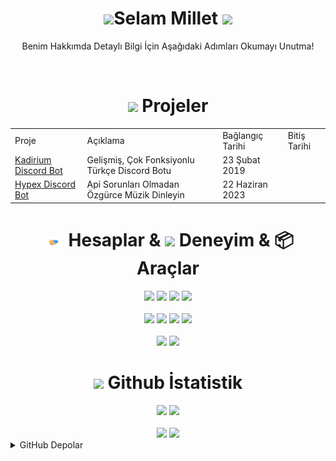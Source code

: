 <!-- 
<div align="center">
<img src= "https://user-images.githubusercontent.com/52673172/148129605-f5beb7f1-d0e7-4962-92da-059ec3eb87e9.png" width="500px">
</div>
 -->
<div align="center">
  <h1><img src="https://raw.githubusercontent.com/iampavangandhi/iampavangandhi/master/gifs/Hi.gif" width="30px">Selam Millet <img src="https://komarev.com/ghpvc/?username=KadirBeyy&label=PROFILE+VIEWS" width="90px"> </h1> 
    <p>Benim Hakkımda Detaylı Bilgi İçin Aşağıdaki Adımları Okumayı Unutma!</p>
  <br>
</div>

<!-- Yazı Presence Kısmı
<div align="right">
  <img src= "https://readme-typing-svg.herokuapp.com?color=EFFF46&background=FF000000&center=yanl%C4%B1%C5%9F&vCenter=yanl%C4%B1%C5%9F&lines=Kadirium+Developer;Web+Designer;Web+Developer;JavaScript+Developer;NodeJS+Developer" width="600px" height="150">
</div>
-->
<!-- Spotify & Discord Presence Kısmı
 <div align= "center">
    <img width="47%" src= "https://spotify-recently-played-readme.vercel.app/api?user=3ps0gb42l4ebj1s1qaofqq3iq&count=1">
    <img width="50%" src="https://lanyard-profile-readme.vercel.app/api/425656085228027904">
</div>
-->

<h1 align="center"> <img src="https://media2.giphy.com/media/QssGEmpkyEOhBCb7e1/giphy.gif?cid=ecf05e47a0n3gi1bfqntqmob8g9aid1oyj2wr3ds3mg700bl&rid=giphy.gif" width ="25"> Projeler</h1>
<table align="center">
  <tr>
    <td>Proje</td>
    <td>Açıklama</td>
    <td>Bağlangıç Tarihi</td>
    <td>Bitiş Tarihi</td>
  </tr>

  <tr>
      <td>
        <a href="https://discord.com/api/oauth2/authorize?client_id=548838888777580554&permissions=8&redirect_uri=https%3A%2F%2Fdiscord.com%2Finvite%2Fxhx7hVyV2N&response_type=code&scope=bot%20guilds.join%20applications.commands">
          Kadirium Discord Bot
        </a>
      </td>
    <td>Gelişmiş, Çok Fonksiyonlu Türkçe Discord Botu</td>
    <td>23 Şubat 2019</td>
   <td></td>
  </tr>
  
  <tr>
      <td>
        <a href="https://github.com/KadirBeyy">
         Hypex Discord Bot
        </a>
      </td>
    <td>Api Sorunları Olmadan Özgürce Müzik Dinleyin</td>
    <td>22 Haziran 2023</td>
    <td></td>
  </tr>
</table> 

<h1 align="center"> <img src="https://github.com/0xAbdulKhalid/0xAbdulKhalid/raw/main/assets/mdImages/handshake.gif" width ="35"> Hesaplar & <img src="https://media2.giphy.com/media/QssGEmpkyEOhBCb7e1/giphy.gif?cid=ecf05e47a0n3gi1bfqntqmob8g9aid1oyj2wr3ds3mg700bl&rid=giphy.gif" width ="25"> Deneyim & 📦 Araçlar</h1>
<div align="center">
   <a href="https://github.com/KadirBeyy" target"blank_"><img src="https://img.shields.io/badge/discord%20-%23323330.svg?&style=for-the-badge&logo=discord&logoColor=blue"></a>
   <a href="https://github.com/KadirBeyy" target"blank_"><img src="https://img.shields.io/badge/Youtube%20-%23323330.svg?&style=for-the-badge&logo=youtube&logoColor=EC1C24"></a>
   <a href="https://github.com/KadirBeyy" target"blank_"><img src="https://img.shields.io/badge/GitHub%20-%23323330.svg?&style=for-the-badge&logo=github&logoColor=grey"></a>
   <a href="https://github.com/KadirBeyy" target"blank_"><img src="https://img.shields.io/badge/Spotify%20-%23323330.svg?&style=for-the-badge&logo=spotify&logoColor=1ED760"></a>
 <br><br>
  <a href="https://github.com/KadirBeyy" target"blank_">
   <img src="https://img.shields.io/badge/javascript%20-%23323330.svg?&style=for-the-badge&logo=javascript&logoColor=%23F7DF1E"></a>
  <a href="https://github.com/KadirBeyy" target"blank_">
   <img src="https://img.shields.io/badge/html5%20-%23323330.svg?&style=for-the-badge&logo=html5&logoColor=23E34F26"></a>
  <a href="https://github.com/KadirBeyy" target"blank_">
   <img src="https://img.shields.io/badge/css3%20-%23323330.svg?&style=for-the-badge&logo=css3&logoColor=blue"></a>
  <a href="https://github.com/KadirBeyy" target"blank_">
   <img src="https://img.shields.io/badge/-Nodejs-%23323330?style=for-the-badge&logo=Node.js&logoColor=43853d"></a>
 <br><br>
  <a href="https://github.com/KadirBeyy" target"blank_">
   <img src="https://img.shields.io/badge/Visual Studio Code%20-%23323330.svg?&style=for-the-badge&logo=visualstudiocode&logoColor=blue"></a>
  <a href="https://github.com/KadirBeyy" target"blank_">
   <img src="https://img.shields.io/badge/Atom%20-%23323330.svg?&style=for-the-badge&logo=atom&logoColor=01ff55"></a>
</div>
  
<h1 align="center"> <img src="https://media.giphy.com/media/iY8CRBdQXODJSCERIr/giphy.gif" width="35"> Github İstatistik</h1>
  <div align ="center">
    <a href="https://github.com/KadirBeyy">
     <img width="47%" src="https://github-readme-stats.vercel.app/api?username=KadirBeyy&show_icons=true&theme=radical&hide_border=true&locale=tr"></a>
    <a href="https://github.com/KadirBeyy">
     <img width="50%" src="https://github-readme-streak-stats.herokuapp.com?user=KadirBeyy&theme=radical&hide_border=true&locale=tr"></a>
  </div><br>
  
  <div align ="center">
    <a href="https://github.com/KadirBeyy">
      <img src="https://github-readme-stats.vercel.app/api/top-langs/?username=KadirBeyy&theme=tokyonight&hide_border=true&locale=tr"></a> 
    <a href="https://github.com/KadirBeyy">
      <img src="https://github-readme-stats.vercel.app/api/top-langs/?username=KadirBeyy&layout=compact&theme=tokyonight&hide_border=true&locale=tr"></a> 
  </div>

<details>
<summary>GitHub Depolar</summary><br>
  <div align="center">
    <a href="https://github.com/KadirBeyy/Hypex_Music">
      <img src="https://github-readme-stats.vercel.app/api/pin/?username=KadirBeyy&repo=Hypex_Music&theme=tokyonight&hide_border=true&locale=tr"></a>
  </div>
</details>

